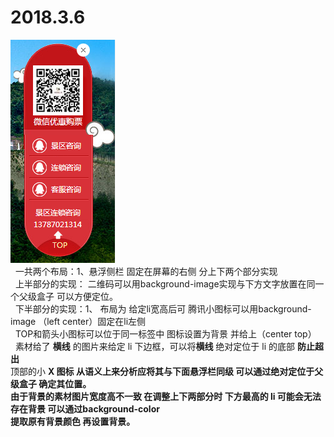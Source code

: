 # 2018.3.6

![image](https://github.com/Lmao-Pt/2018.3.6/blob/master/images/ok.png)<br /> 
  一共两个布局：1、悬浮侧栏 固定在屏幕的右侧  分上下两个部分实现<br /> 
上半部分的实现： 二维码可以用background-image实现与下方文字放置在同一个父级盒子 可以方便定位。<br />  
下半部分的实现：1、 布局为<!--ul>li*3--> 给定li宽高后可 腾讯小图标可以用background-image  （left center）固定在li左侧 <br /> 
TOP和箭头小图标可以位于同一标签中 图标设置为背景 并给上（center top）<br /> 
素材给了 <b>横线</b> 的图片来给定 li 下边框，可以将<b>横线</b> 绝对定位于 li 的底部 <b>防止超出</b> <br />
顶部的小 <b>X<b /> 图标 从语义上来分析应将其与下面悬浮栏同级 可以通过绝对定位于父级盒子 确定其位置。<br />
由于背景的素材图片宽度高不一致 在调整上下两部分时 下方最高的 li 可能会无法存在背景 可以通过background-color<br />
提取原有背景颜色 再设置背景。




